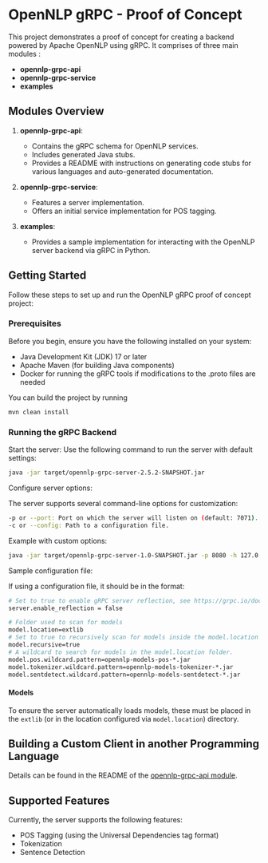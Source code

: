 # OpenNLP gRPC - Proof of Concept

This project demonstrates a proof of concept for creating a backend powered by Apache OpenNLP using gRPC. It comprises of three main modules : 

- **opennlp-grpc-api**
- **opennlp-grpc-service**
- **examples**

## Modules Overview

1. **opennlp-grpc-api**:
    - Contains the gRPC schema for OpenNLP services.
    - Includes generated Java stubs.
    - Provides a README with instructions on generating code stubs for various languages and auto-generated documentation.
 

2. **opennlp-grpc-service**:
    - Features a server implementation.
    - Offers an initial service implementation for POS tagging.

3. **examples**:
    - Provides a sample implementation for interacting with the OpenNLP server backend via gRPC in Python.

## Getting Started

Follow these steps to set up and run the OpenNLP gRPC proof of concept project:

### Prerequisites
Before you begin, ensure you have the following installed on your system:

- Java Development Kit (JDK) 17 or later
- Apache Maven (for building Java components)
- Docker for running the gRPC tools if modifications to the .proto files are needed

You can build the project by running

```
mvn clean install
```

### Running the gRPC Backend

Start the server: Use the following command to run the server with default settings:

```bash
java -jar target/opennlp-grpc-server-2.5.2-SNAPSHOT.jar
```

Configure server options: 

The server supports several command-line options for customization:

```bash
-p or --port: Port on which the server will listen on (default: 7071).
-c or --config: Path to a configuration file.
```

Example with custom options:

```bash
java -jar target/opennlp-grpc-server-1.0-SNAPSHOT.jar -p 8080 -h 127.0.0.1 -c ./server-config.ini
```

Sample configuration file: 

If using a configuration file, it should be in the format:

```bash
# Set to true to enable gRPC server reflection, see https://grpc.io/docs/guides/reflection/
server.enable_reflection = false

# Folder used to scan for models
model.location=extlib
# Set to true to recursively scan for models inside the model.location folder.
model.recursive=true
# A wildcard to search for models in the model.location folder.
model.pos.wildcard.pattern=opennlp-models-pos-*.jar
model.tokenizer.wildcard.pattern=opennlp-models-tokenizer-*.jar
model.sentdetect.wildcard.pattern=opennlp-models-sentdetect-*.jar
```

#### Models

To ensure the server automatically loads models, these must be placed in the `extlib` (or in the location configured via `model.location`) directory. 

## Building a Custom Client in another Programming Language

Details can be found in the README of the [opennlp-grpc-api module](opennlp-grpc-api/README.md).

## Supported Features

Currently, the server supports the following features:

- POS Tagging (using the Universal Dependencies tag format)
- Tokenization
- Sentence Detection


